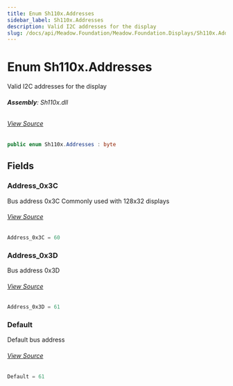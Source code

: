 ```yaml
---
title: Enum Sh110x.Addresses
sidebar_label: Sh110x.Addresses
description: Valid I2C addresses for the display
slug: /docs/api/Meadow.Foundation/Meadow.Foundation.Displays/Sh110x.Addresses
---
```

# Enum Sh110x.Addresses
Valid I2C addresses for the display

###### **Assembly**: Sh110x.dll
###### [View Source](https://github.com/WildernessLabs/Meadow.Foundation.git/blob/develop/Source/Meadow.Foundation.Peripherals/Displays.Sh110x/Driver/Sh110x.Enums.cs#L237)
```csharp title="Declaration"
public enum Sh110x.Addresses : byte
```
## Fields
### Address_0x3C
Bus address 0x3C
Commonly used with 128x32 displays
###### [View Source](https://github.com/WildernessLabs/Meadow.Foundation.git/blob/develop/Source/Meadow.Foundation.Peripherals/Displays.Sh110x/Driver/Sh110x.Enums.cs#L243)
```csharp title="Declaration"
Address_0x3C = 60
```
### Address_0x3D
Bus address 0x3D
###### [View Source](https://github.com/WildernessLabs/Meadow.Foundation.git/blob/develop/Source/Meadow.Foundation.Peripherals/Displays.Sh110x/Driver/Sh110x.Enums.cs#L247)
```csharp title="Declaration"
Address_0x3D = 61
```
### Default
Default bus address
###### [View Source](https://github.com/WildernessLabs/Meadow.Foundation.git/blob/develop/Source/Meadow.Foundation.Peripherals/Displays.Sh110x/Driver/Sh110x.Enums.cs#L251)
```csharp title="Declaration"
Default = 61
```
